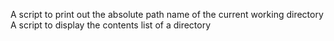 A script to print out the absolute path name of the current working directory
A script to display the contents list of a directory

